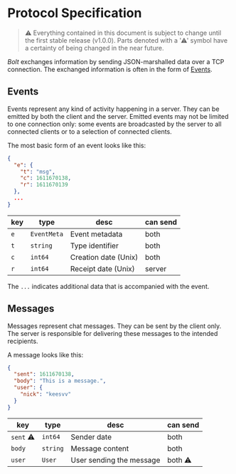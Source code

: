 # Protocol Specification
> ⚠ Everything contained in this document is subject to change until the first stable release (v1.0.0). Parts denoted with a '⚠' symbol have a certainty of being changed in the near future.

_Bolt_ exchanges information by sending JSON-marshalled data over a TCP connection. The exchanged information is often in the form of [Events](##Events).

## Events
Events represent any kind of activity happening in a server. They can be emitted by both the client and the server. Emitted events may not be limited to one connection only: some events are broadcasted by the server to all connected clients or to a selection of connected clients.

The most basic form of an event looks like this:
```json
{
  "e": {
    "t": "msg",
    "c": 1611670138,
    "r": 1611670139
  },
  ...
}
```

| key | type        | desc                 | can send |
|-----|-------------|----------------------|----------|
| `e` | `EventMeta` | Event metadata       | both     |
| `t` | `string`    | Type identifier      | both     |
| `c` | `int64`     | Creation date (Unix) | both     |
| `r` | `int64`     | Receipt date (Unix)  | server   |

The `...` indicates additional data that is accompanied with the event.

## Messages
Messages represent chat messages. They can be sent by the client only. The server is responsible for delivering these messages to the intended recipients.

A message looks like this:

```json
{
  "sent": 1611670138,
  "body": "This is a message.",
  "user": {
    "nick": "keesvv"
  }
}
```

| key       | type     | desc                     | can send |
|-----------|----------|--------------------------|----------|
| `sent` ⚠ | `int64`  | Sender date              | both     |
| `body`    | `string` | Message content          | both     |
| `user`    | `User`   | User sending the message | both ⚠  |
